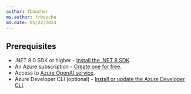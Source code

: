```yaml
---
author: fboucher
ms.author: frbouche
ms.date: 05/22/2024
---
```


## Prerequisites

- .NET 8.0 SDK or higher - [Install the .NET 8 SDK](https://dotnet.microsoft.com/download/dotnet/8.0).
- An Azure subscription - [Create one for free](https://azure.microsoft.com/free).
- Access to [Azure OpenAI service](/azure/ai-services/openai/overview#how-do-i-get-access-to-azure-openai).
- Azure Developer CLI (optional) - [Install or update the Azure Developer CLI](/azure/developer/azure-developer-cli/install-azd).

